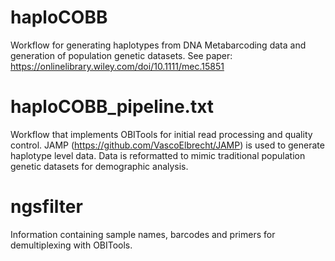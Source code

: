 # haploCOBB
Workflow for generating haplotypes from DNA Metabarcoding data and generation of population genetic datasets. 
See paper: https://onlinelibrary.wiley.com/doi/10.1111/mec.15851

# haploCOBB_pipeline.txt 
Workflow that implements OBITools for initial read processing and quality control. JAMP (https://github.com/VascoElbrecht/JAMP) is used to generate haplotype level data. Data is reformatted to mimic traditional population genetic datasets for demographic analysis.

# ngsfilter
Information containing sample names, barcodes and primers for demultiplexing with OBITools.
